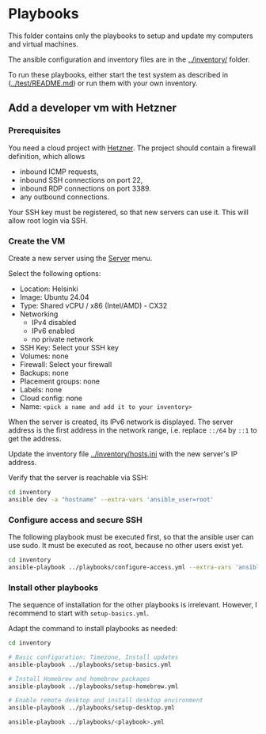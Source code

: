 # Playbooks

This folder contains only the playbooks to setup and update my computers and
virtual machines.

The ansible configuration and inventory files are in the
[../inventory/](../inventory/) folder.

To run these playbooks, either start the test system as described in
([../test/README.md](../test/README.md)) or run them with your own inventory.

## Add a developer vm with Hetzner

### Prerequisites

You need a cloud project with [Hetzner](https://www.hetzner.com/). The project
should contain a firewall definition, which allows

- inbound ICMP requests,
- inbound SSH connections on port 22,
- inbound RDP connections on port 3389.
- any outbound connections.

Your SSH key must be registered, so that new servers can use it. This will
allow root login via SSH.

### Create the VM

Create a new server using the
[Server](https://console.hetzner.cloud/projects/10607445/servers) menu.

Select the following options:

- Location: Helsinki
- Image: Ubuntu 24.04
- Type: Shared vCPU / x86 (Intel/AMD) - CX32
- Networking
  - IPv4 disabled
  - IPv6 enabled
  - no private network
- SSH Key: Select your SSH key
- Volumes: none
- Firewall: Select your firewall
- Backups: none
- Placement groups: none
- Labels: none
- Cloud config: none
- Name: `<pick a name and add it to your inventory>`

When the server is created, its IPv6 network is displayed. The server address is
the first address in the network range, i.e. replace `::/64` by `::1` to get
the address.

Update the inventory file [../inventory/hosts.ini](../inventory/hosts.ini) with
the new server's IP address.

Verify that the server is reachable via SSH:

```bash
cd inventory
ansible dev -a "hostname" --extra-vars 'ansible_user=root'
```

### Configure access and secure SSH

The following playbook must be executed first, so that the ansible user can
use sudo. It must be executed as root, because no other users exist yet.

```bash
cd inventory
ansible-playbook ../playbooks/configure-access.yml --extra-vars 'ansible_user=root'
```

### Install other playbooks

The sequence of installation for the other playbooks is irrelevant. However, I
recommend to start with `setup-basics.yml`.

Adapt the command to install playbooks as needed:

```bash
cd inventory

# Basic configuration: Timezone, Install updates
ansible-playbook ../playbooks/setup-basics.yml

# Install Homebrew and homebrew packages
ansible-playbook ../playbooks/setup-homebrew.yml

# Enable remote desktop and install desktop environment
ansible-playbook ../playbooks/setup-desktop.yml

ansible-playbook ../playbooks/<playbook>.yml
```
